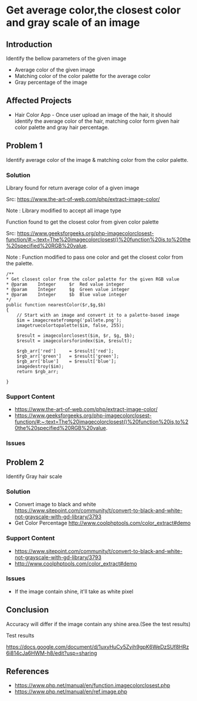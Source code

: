 # Get average color,the closest color and gray scale of an image 

## Introduction
 Identify the bellow parameters of the given image
 
   * Average color of the given image
   * Matching color of the color palette for the average color
   * Gray percentage of the image



## Affected Projects

* Hair Color App - Once user upload an image of the hair, it should identify the average color of the hair, matching color form given
                   hair color palette and gray hair percentage.

## Problem 1

Identify average color of the image & matching color from the color palette. 

### Solution

Library found for return average color of a given image 

Src: https://www.the-art-of-web.com/php/extract-image-color/

Note : Library modified to accept all image type 

Function found to get the closest color from given color palette

Src: https://www.geeksforgeeks.org/php-imagecolorclosest-function/#:~:text=The%20imagecolorclosest()%20function%20is,to%20the%20specified%20RGB%20value.

Note : Function modified to pass one color and get the closest color from the palette.

	/**
	* Get closest color from the color palette for the given RGB value
	* @param 	Integer 	$r 	Red value integer
	* @param 	Integer 	$g 	Green value integer
	* @param 	Integer 	$b 	Blue value integer
	*/
	public function nearestColor($r,$g,$b)
	{
	    // Start with an image and convert it to a palette-based image
	    $im = imagecreatefrompng('pallete.png');
	    imagetruecolortopalette($im, false, 255);

	    $result = imagecolorclosest($im, $r, $g, $b);
	    $result = imagecolorsforindex($im, $result);
	    
	    $rgb_arr['red'] 	= $result['red'];
	    $rgb_arr['green'] 	= $result['green'];
	    $rgb_arr['blue'] 	= $result['blue'];
	    imagedestroy($im);
	    return $rgb_arr;
		
	}

### Support Content
* https://www.the-art-of-web.com/php/extract-image-color/
* https://www.geeksforgeeks.org/php-imagecolorclosest-function/#:~:text=The%20imagecolorclosest()%20function%20is,to%20the%20specified%20RGB%20value.



### Issues



## Problem 2

Identify Gray hair scale


### Solution

* Convert image to black and white
https://www.sitepoint.com/community/t/convert-to-black-and-white-not-grayscale-with-gd-library/3793
* Get Color Percentage 
http://www.coolphptools.com/color_extract#demo

### Support Content
* https://www.sitepoint.com/community/t/convert-to-black-and-white-not-grayscale-with-gd-library/3793
* http://www.coolphptools.com/color_extract#demo
### Issues

* If the image contain shine, it'll take as white pixel

## Conclusion

Accuracy will differ if the image contain any shine area.(See the test results) 

Test results

https://docs.google.com/document/d/1uxyHuCy5Zyih9gpK6WeDzSUf8HRz6i814cJa6HWM-h8/edit?usp=sharing


## References

* https://www.php.net/manual/en/function.imagecolorclosest.php
* https://www.php.net/manual/en/ref.image.php

 